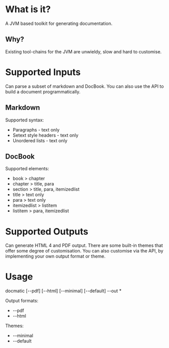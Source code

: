 
What is it?
===========
A JVM based toolkit for generating documentation.

Why?
----
Existing tool-chains for the JVM are unwieldy, slow and hard to customise.

Supported Inputs
================
Can parse a subset of markdown and DocBook. You can also use the API to build a document programmatically.

Markdown
--------
Supported syntax:

* Paragraphs - text only
* Setext style headers - text only
* Unordered lists - text only

DocBook
-------
Supported elements:

* book > chapter
* chapter > title, para
* section > title, para, itemizedlist
* title > text only
* para > text only
* itemizedlist > listitem
* listitem > para, itemizedlist

Supported Outputs
=================
Can generate HTML 4 and PDF output. There are some built-in themes that offer some degree of customisation.
You can also customise via the API, by implementing your own output format or theme.

Usage
=====

docmatic [--pdf] [--html] [--minimal] [--default] --out <output-dir> <input-files>*

Output formats:

* --pdf
* --html

Themes:

* --minimal
* --default
